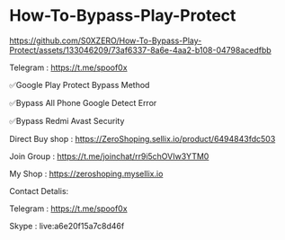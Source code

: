 # How-To-Bypass-Play-Protect




https://github.com/S0XZERO/How-To-Bypass-Play-Protect/assets/133046209/73af6337-8a6e-4aa2-b108-04798acedfbb

Telegram : https://t.me/spoof0x

✅Google Play Protect Bypass Method

✅Bypass All Phone Google Detect Error

✅Bypass Redmi Avast Security

Direct Buy shop : https://ZeroShoping.sellix.io/product/6494843fdc503

Join Group : https://t.me/joinchat/rr9i5chOVIw3YTM0

My Shop : https://zeroshoping.mysellix.io

Contact Detalis:


Telegram : https://t.me/spoof0x


Skype : live:a6e20f15a7c8d46f


